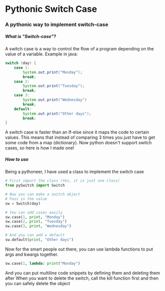# Pythonic Switch Case
### A pythonic way to implement switch-case
##### What is "Switch-case"?
A switch case is a way to control the flow of a program depending on the value of a variable. Example in java:

```java
switch (day) {
    case 1:
        System.out.print("Monday");
        break;
    case 2:
        System.out.print("Tuesday");
        break;
    case 3:
        System.out.print("Wednesday")
        break;
    default:
        System.out.print("Other days");
        break;
}
```
A switch case is faster than an If-else since it maps the code to certain values. This means that instead of comparing 3 times you just have to get some code from a map (dictionary). Now python doesn't support switch cases, so here is how I made one!

##### How to use
Being a pythoneer, I have used a class to implement the switch case

```python
# First import the class (Yes, it is just one class)
from pySwitch import Switch

# Now you can make a switch object
# Pass in the value
sw = Switch(day)

# You can add cases easily
sw.case(1, print, "Monday")
sw.case(2, print, "Tuesday")
sw.case(3, print, "Wednesday")

# And you can add a default
sw.default(print, "Other days")
```

Now for the smart people out there, you can use lambda functions to put args and kwargs together.
```py
sw.case(1, lambda: print("Monday")
```

And you can put multiline code snippets by defining them and deleting them after
When you want to delete the switch, call the kill function first and then you can safely delete the object
